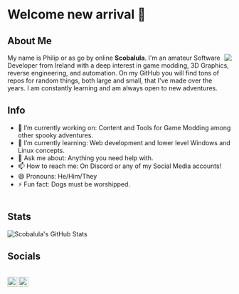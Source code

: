 # Welcome new arrival 👋
## About Me

<img align="right" src="https://i.imgur.com/P3lFQb8.jpg"/>

My name is Philip or as go by online **Scobalula**. I'm an amateur Software Developer from Ireland with a deep interest in game modding, 3D Graphics, reverse engineering, and automation. On my GitHub you will find tons of repos for random things, both large and small, that I've made over the years. I am constantly learning and am always open to new adventures.

## Info

- 🔭 I’m currently working on: Content and Tools for Game Modding among other spooky adventures.
- 🌱 I’m currently learning: Web development and lower level Windows and Linux concepts.
- 💬 Ask me about: Anything you need help with.
- 📫 How to reach me: On Discord or any of my Social Media accounts!
- 😄 Pronouns: He/Him/They
- ⚡ Fun fact: Dogs must be worshipped.
<br></br>

## Stats

![Scobalula's GitHub Stats](https://github-readme-stats.vercel.app/api?username=Scobalula&show_icons=true&hide_border=true)

## Socials

<br/>

<a href="https://twitter.com/Scobalula">
<img align="left" alt="Saket Prag | Twitter" width="22px" src="https://cdn.jsdelivr.net/npm/simple-icons@v3/icons/twitter.svg" />
</a>
<a href="https://discord.gg/RyqyThu">
<img align="left" alt="Saket Prag" width="22px" src="https://cdn.jsdelivr.net/npm/simple-icons@v3/icons/discord.svg" />
</a>
<br />
